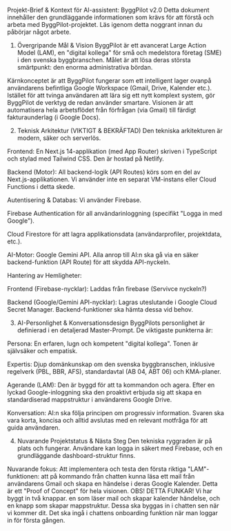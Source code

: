 Projekt-Brief & Kontext för AI-assistent: ByggPilot v2.0
Detta dokument innehåller den grundläggande informationen som krävs för att förstå och arbeta med ByggPilot-projektet. Läs igenom detta noggrant innan du påbörjar något arbete.

1. Övergripande Mål & Vision
ByggPilot är ett avancerat Large Action Model (LAM), en "digital kollega" för små och medelstora företag (SME) i den svenska byggbranschen. Målet är att lösa deras största smärtpunkt: den enorma administrativa bördan.

Kärnkonceptet är att ByggPilot fungerar som ett intelligent lager ovanpå användarens befintliga Google Workspace (Gmail, Drive, Kalender etc.). Istället för att tvinga användaren att lära sig ett nytt komplext system, gör ByggPilot de verktyg de redan använder smartare. Visionen är att automatisera hela arbetsflödet från förfrågan (via Gmail) till färdigt fakturaunderlag (i Google Docs).

2. Teknisk Arkitektur (VIKTIGT & BEKRÄFTAD)
Den tekniska arkitekturen är modern, säker och serverlös.

Frontend: En Next.js 14-applikation (med App Router) skriven i TypeScript och stylad med Tailwind CSS. Den är hostad på Netlify.

Backend (Motor): All backend-logik (API Routes) körs som en del av Next.js-applikationen. Vi använder inte en separat VM-instans eller Cloud Functions i detta skede.

Autentisering & Databas: Vi använder Firebase.

Firebase Authentication för all användarinloggning (specifikt "Logga in med Google").

Cloud Firestore för att lagra applikationsdata (användarprofiler, projektdata, etc.).

AI-Motor: Google Gemini API. Alla anrop till AI:n ska gå via en säker backend-funktion (API Route) för att skydda API-nyckeln.

Hantering av Hemligheter:

Frontend (Firebase-nycklar): Laddas från firebase (Servivce nyckeln?)

Backend (Google/Gemini API-nycklar): Lagras uteslutande i Google Cloud Secret Manager. Backend-funktioner ska hämta dessa vid behov.

3. AI-Personlighet & Konversationsdesign
ByggPilots personlighet är definierad i en detaljerad Master-Prompt. De viktigaste punkterna är:

Persona: En erfaren, lugn och kompetent "digital kollega". Tonen är självsäker och empatisk.

Expertis: Djup domänkunskap om den svenska byggbranschen, inklusive regelverk (PBL, BBR, AFS), standardavtal (AB 04, ABT 06) och KMA-planer.

Agerande (LAM): Den är byggd för att ta kommandon och agera. Efter en lyckad Google-inloggning ska den proaktivt erbjuda sig att skapa en standardiserad mappstruktur i användarens Google Drive.

Konversation: AI:n ska följa principen om progressiv information. Svaren ska vara korta, koncisa och alltid avslutas med en relevant motfråga för att guida användaren.

4. Nuvarande Projektstatus & Nästa Steg
Den tekniska ryggraden är på plats och fungerar. Användare kan logga in säkert med Firebase, och en grundläggande dashboard-struktur finns.

Nuvarande fokus: Att implementera och testa den första riktiga "LAM"-funktionen: att på kommando från chatten kunna läsa ett mail från användarens Gmail och skapa en händelse i deras Google Kalender. Detta är ett "Proof of Concept" för hela visionen. OBS! DETTA FUNKAR! Vi har byggt in två knappar. en som läser mail och skapar kalender händelse, och en knapp som skapar mappstruktur. Dessa ska byggas in i chatten sen när vi kommer dit. Det ska ingå i chattens onboarding funktion när man loggar in för första gången.